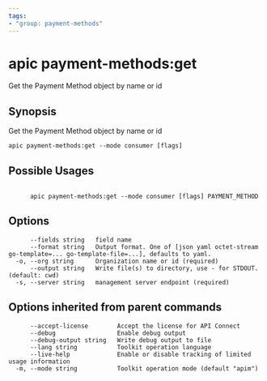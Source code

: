 ```yaml
---
tags:
- "group: payment-methods"
---
```

# apic payment-methods:get

Get the Payment Method object by name or id

## Synopsis

Get the Payment Method object by name or id

```
apic payment-methods:get --mode consumer [flags]
```

## Possible Usages

```

      apic payment-methods:get --mode consumer [flags] PAYMENT_METHOD

```

## Options

```
      --fields string   field name
      --format string   Output format. One of [json yaml octet-stream go-template=... go-template-file=...], defaults to yaml.
  -o, --org string      Organization name or id (required)
      --output string   Write file(s) to directory, use - for STDOUT. (default: cwd)
  -s, --server string   management server endpoint (required)
```

## Options inherited from parent commands

```
      --accept-license        Accept the license for API Connect
      --debug                 Enable debug output
      --debug-output string   Write debug output to file
      --lang string           Toolkit operation language
      --live-help             Enable or disable tracking of limited usage information
  -m, --mode string           Toolkit operation mode (default "apim")
```
